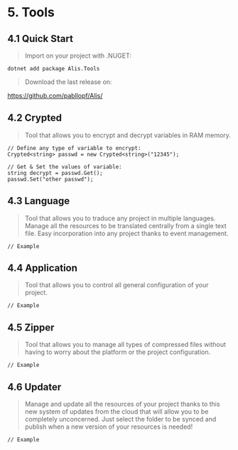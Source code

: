 # 5. Tools
## 4.1 Quick Start
> Import on your project with .NUGET:
```
dotnet add package Alis.Tools
```

> Download the last release on:

https://github.com/pabllopf/Alis/



## 4.2 Crypted

> Tool that allows you to encrypt and decrypt variables in RAM memory.


```
// Define any type of variable to encrypt:
Crypted<string> passwd = new Crypted<string>("12345");

// Get & Set the values of variable:
string decrypt = passwd.Get();
passwd.Set("other passwd");
```

## 4.3 Language

> Tool that allows you to traduce any project in multiple languages. 
> Manage all the resources to be translated centrally from a single text file. 
> Easy incorporation into any project thanks to event management. 


```
// Example
````


## 4.4 Application

> Tool that allows you to control all general configuration of your project.

```
// Example
````



## 4.5 Zipper
> Tool that allows you to manage all types of compressed files 
> without having to worry about the platform or the project configuration.

```
// Example
````



## 4.6 Updater
> Manage and update all the resources of your project thanks to this new 
> system of updates from the cloud that will allow you to be completely unconcerned. 
> Just select the folder to be synced and publish when a new version of your resources is needed!

```
// Example
````
